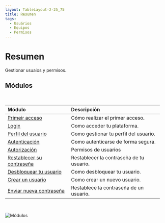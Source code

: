 ```yaml
---
layout: TableLayout-2-25_75
title: Resumen
tags:
  - Usuários
  - Equipos
  - Permisos
---
```


# Resumen

Gestionar usuaios y permisos.

## Módulos

<br>

| Módulo                                       | Descripción                              |
| :------------------------------------------- | :--------------------------------------- |
| [Primeir acceso](first_access/)              | Cómo realizar el primer acceso.          |
| [Login](login/)                              | Como acceder tu plataforma.              |
| [Perfil del usuario](profile/)               | Como gestionar tu perfil del usuario.    |
| [Autenticación](authentication/)             | Como autenticarse de forma segura.       |
| [Autorización](authorization/)               | Permisos de usuarios                     |
| [Restablecer su contraseña](reset_password/) | Restablecer la contraseña de tu usuario. |
| [Desbloquear tu usuario](unlock_account/)    | Como desbloquear tu usuario.             |
| [Crear un usuario](create_user/)             | Como crear un nuevo usuario.             |
| [Enviar nueva contraseña](send_password/)    | Restablece la contraseña de un usuario.  |

<br>

![Módulos](https://cdn.phishx.io/phishx-docs/images/phishx_settings_users_menu_01.webp)
